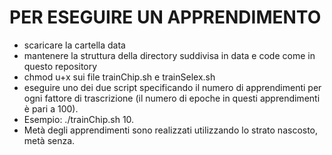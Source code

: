 # PER ESEGUIRE UN APPRENDIMENTO
* scaricare la cartella data
* mantenere la struttura della directory suddivisa in data e code come in questo repository
* chmod u+x sui file trainChip.sh e trainSelex.sh
* eseguire uno dei due script specificando il numero di apprendimenti per ogni fattore di trascrizione (il numero di epoche in questi apprendimenti è pari a 100). 
* Esempio: ./trainChip.sh 10. 
* Metà degli apprendimenti sono realizzati utilizzando lo strato nascosto, metà senza.
